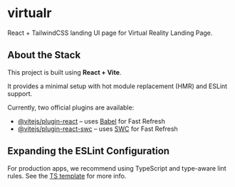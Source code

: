 # virtualr

React + TailwindCSS landing UI page for Virtual Reality Landing Page.

## About the Stack

This project is built using **React + Vite**.

It provides a minimal setup with hot module replacement (HMR) and ESLint support.

Currently, two official plugins are available:

- [@vitejs/plugin-react](https://github.com/vitejs/vite-plugin-react/blob/main/packages/plugin-react) – uses [Babel](https://babeljs.io/) for Fast Refresh
- [@vitejs/plugin-react-swc](https://github.com/vitejs/vite-plugin-react/blob/main/packages/plugin-react-swc) – uses [SWC](https://swc.rs/) for Fast Refresh

## Expanding the ESLint Configuration

For production apps, we recommend using TypeScript and type-aware lint rules.
See the [TS template](https://github.com/vitejs/vite/tree/main/packages/create-vite/template-react-ts) for more info.
